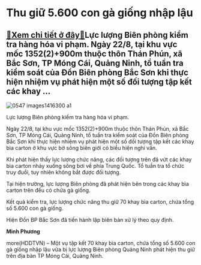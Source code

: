 Thu giữ 5.600 con gà giống nhập lậu
===================================

[:gift:Xem chi tiết ở đây:gift:](https://hddtvn.com/thu-giu-5-600-con-ga-giong-nhap-lau/)Lực lượng Biên phòng kiểm tra hàng hóa vi phạm. Ngày 22/8, tại khu vực mốc 1352(2)+900m thuộc thôn Thán Phún, xã Bắc Sơn, TP Móng Cái, Quảng Ninh, tổ tuần tra kiểm soát của Đồn Biên phòng Bắc Sơn khi thực hiện nhiệm vụ phát hiện một số đối tượng tập kết các khay …
------------------------------------------------------------------------------------------------------------------------------------------------------------------------------------------------------------------------------------------------------------------------





![0547 images1416300 a1](https://haiquanonline.com.vn/stores/news_dataimages/hungdq/082020/24/10/in_article/0547_images1416300_a1.jpg?rt=20200824101018 "Lực lượng Biên phòng kiểm tra hàng hóa vi phạm.")


Lực lượng Biên phòng kiểm tra hàng hóa vi phạm.



Ngày 22/8, tại khu vực mốc 1352(2)+900m thuộc thôn Thán Phún, xã Bắc Sơn, TP Móng Cái, Quảng Ninh, tổ tuần tra kiểm soát của Đồn Biên phòng Bắc Sơn khi thực hiện nhiệm vụ phát hiện một số đối tượng tập kết các khay bìa carton ở khu vực bờ sông biên giới có biểu hiện nghi vấn.


Khi phát hiện thấy lực lượng chức năng, các đối tượng trên đã vứt các khay bìa carton nhảy xuống sông bơi về phía Trung Quốc. Tổ tuần tra tổ chức truy đuổi, tuy nhiên không bắt được đối tượng.


Tại hiện trường, lực lượng Biên phòng đã phát hiện bên trong các khay bìa carton trên đều có chứa gà giống.


Kết quả kiểm tra, lực lượng chức năng thu giữ 70 khay bìa carton, chứa tổng số 5.600 con gà giống.


Hiện Đồn BP Bắc Sơn đã tiến hành lập biên bản xử lý theo quy định.




**Minh Phương**



more(HDDTVN) – Một vụ tập kết 70 khay bìa carton, chứa tổng số 5.600 con gà giống nhập lậu vừa bị lực lượng Biên phòng Quảng Ninh phát hiện thu giữ trên địa bàn TP Móng Cái, Quảng Ninh.


